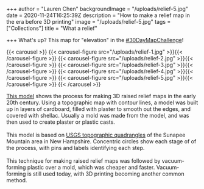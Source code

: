 +++
author = "Lauren Chen"
backgroundImage = "/uploads/relief-5.jpg"
date = 2020-11-24T16:25:39Z
description = "How to make a relief map in the era before 3D printing"
image = "/uploads/relief-5.jpg"
tags = ["Collections"]
title = "What a relief"

+++
What's up? This map for "elevation" in the [#30DayMapChallenge](https://twitter.com/search?q=from%3Abplmaps%20%2330DayMapChallenge)!

{{< carousel >}} {{< carousel-figure src="/uploads/relief-1.jpg" >}}{{< /carousel-figure >}} {{< carousel-figure src="/uploads/relief-2.jpg" >}}{{< /carousel-figure >}} {{< carousel-figure src="/uploads/relief-3.jpg" >}}{{< /carousel-figure >}} {{< carousel-figure src="/uploads/relief-4.jpg" >}}{{< /carousel-figure >}} {{< carousel-figure src="/uploads/relief-5.jpg" >}}{{< /carousel-figure >}} {{< /carousel >}}

[This model](https://bpl.bibliocommons.com/item/show/2829450075) shows the process for making 3D raised relief maps in the early 20th century. Using a topographic map with contour lines, a model was built up in layers of cardboard, filled with plaster to smooth out the edges, and covered with shellac. Usually a mold was made from the model, and was then used to create plaster or plastic casts.⁠  
⁠  
This model is based on [USGS topographic quadrangles](http://guides.bpl.org/usgs-maps) of the Sunapee Mountain area in New Hampshire. Concentric circles show each stage of of the process, with pins and labels identifying each step.⁠  
⁠  
This technique for making raised relief maps was followed by vacuum-forming plastic over a mold, which was cheaper and faster. Vacuum-forming is still used today, with 3D printing becoming another common method.⁠